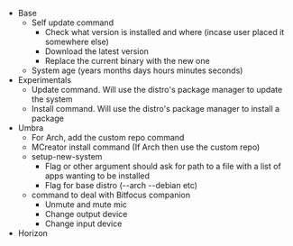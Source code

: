 - Base
  - Self update command
    - Check what version is installed and where (incase user placed it somewhere else)
    - Download the latest version
    - Replace the current binary with the new one
  - System age (years months days hours minutes seconds)
- Experimentals
  - Update command. Will use the distro's package manager to update the system
  - Install command. Will use the distro's package manager to install a package
- Umbra
  - For Arch, add the custom repo command
  - MCreator install command (If Arch then use the custom repo)
  - setup-new-system
    - Flag or other argument should ask for path to a file with a list of apps wanting to be installed
    - Flag for base distro (--arch --debian etc)
  - command to deal with Bitfocus companion
    - Unmute and mute mic
    - Change output device
    - Change input device
- Horizon
